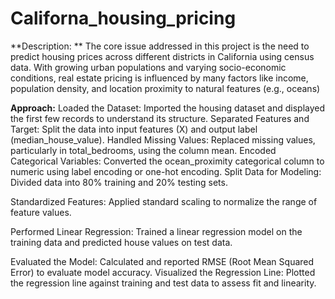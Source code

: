# Californa_housing_pricing

**Description: **
The core issue addressed in this project is the need to predict housing prices across different districts in California using census data. With growing urban populations and varying socio-economic conditions, real estate pricing is influenced by many factors like income, population density, and location proximity to natural features (e.g., oceans)

**Approach:**
Loaded the Dataset: Imported the housing dataset and displayed the first few records to understand its structure.
Separated Features and Target: Split the data into input features (X) and output label (median_house_value).
Handled Missing Values: Replaced missing values, particularly in total_bedrooms, using the column mean.
Encoded Categorical Variables: Converted the ocean_proximity categorical column to numeric using label encoding or one-hot encoding.
Split Data for Modeling: Divided data into 80% training and 20% testing sets.


Standardized Features: Applied standard scaling to normalize the range of feature values.


Performed Linear Regression: Trained a linear regression model on the training data and predicted house values on test data.


Evaluated the Model: Calculated and reported RMSE (Root Mean Squared Error) to evaluate model accuracy.
Visualized the Regression Line: Plotted the regression line against training and test data to assess fit and linearity.


